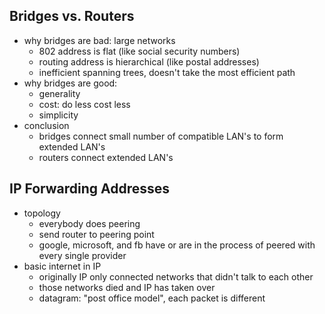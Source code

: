 ## Bridges vs. Routers
* why bridges are bad: large networks
  * 802 address is flat (like social security numbers)
  * routing address is hierarchical (like postal addresses)
  * inefficient spanning trees, doesn't take the most efficient path
* why bridges are good:
  * generality
  * cost: do less cost less
  * simplicity
* conclusion
  * bridges connect small number of compatible LAN's to form extended LAN's
  * routers connect extended LAN's
## IP Forwarding Addresses
* topology
  * everybody does peering
  * send router to peering point
  * google, microsoft, and fb have or are in the process of peered with every single provider
* basic internet in IP
  * originally IP only connected networks that didn't talk to each other
  * those networks died and IP has taken over
  * datagram: "post office model", each packet is different